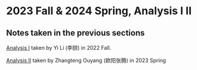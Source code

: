 # 2023 Fall & 2024 Spring, Analysis I II


## Notes taken in the previous sections

[Analysis I](Files/2022_Analysis_I_CH.pdf) taken by Yi Li (李颐) in 2022 Fall.

[Analysis II](Files/2023_Analysis_II_CH.pdf) taken by Zhangteng Ouyang (欧阳张腾) in 2023 Spring
